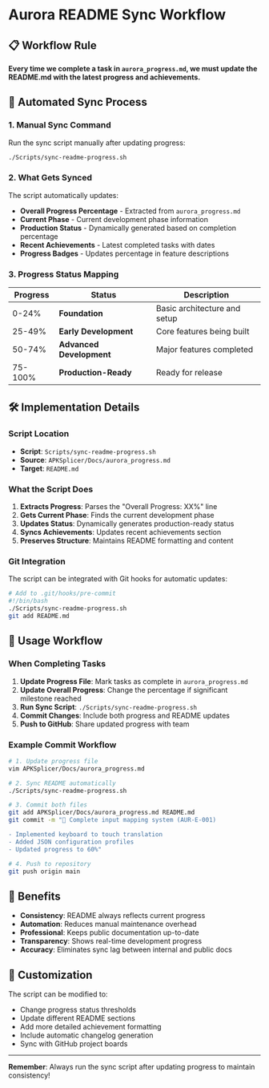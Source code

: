 # Aurora README Sync Workflow

## 📋 Workflow Rule

**Every time we complete a task in `aurora_progress.md`, we must update the README.md with the latest progress and achievements.**

## 🔄 Automated Sync Process

### 1. Manual Sync Command

Run the sync script manually after updating progress:

```bash
./Scripts/sync-readme-progress.sh
```

### 2. What Gets Synced

The script automatically updates:

- **Overall Progress Percentage** - Extracted from `aurora_progress.md`
- **Current Phase** - Current development phase information
- **Production Status** - Dynamically generated based on completion percentage
- **Recent Achievements** - Latest completed tasks with dates
- **Progress Badges** - Updates percentage in feature descriptions

### 3. Progress Status Mapping

| Progress | Status | Description |
|----------|--------|-------------|
| 0-24% | **Foundation** | Basic architecture and setup |
| 25-49% | **Early Development** | Core features being built |
| 50-74% | **Advanced Development** | Major features completed |
| 75-100% | **Production-Ready** | Ready for release |

## 🛠️ Implementation Details

### Script Location
- **Script**: `Scripts/sync-readme-progress.sh`
- **Source**: `APKSplicer/Docs/aurora_progress.md`
- **Target**: `README.md`

### What the Script Does

1. **Extracts Progress**: Parses the "Overall Progress: XX%" line
2. **Gets Current Phase**: Finds the current development phase
3. **Updates Status**: Dynamically generates production-ready status
4. **Syncs Achievements**: Updates recent achievements section
5. **Preserves Structure**: Maintains README formatting and content

### Git Integration

The script can be integrated with Git hooks for automatic updates:

```bash
# Add to .git/hooks/pre-commit
#!/bin/bash
./Scripts/sync-readme-progress.sh
git add README.md
```

## 📝 Usage Workflow

### When Completing Tasks

1. **Update Progress File**: Mark tasks as complete in `aurora_progress.md`
2. **Update Overall Progress**: Change the percentage if significant milestone reached
3. **Run Sync Script**: `./Scripts/sync-readme-progress.sh`
4. **Commit Changes**: Include both progress and README updates
5. **Push to GitHub**: Share updated progress with team

### Example Commit Workflow

```bash
# 1. Update progress file
vim APKSplicer/Docs/aurora_progress.md

# 2. Sync README automatically
./Scripts/sync-readme-progress.sh

# 3. Commit both files
git add APKSplicer/Docs/aurora_progress.md README.md
git commit -m "🎯 Complete input mapping system (AUR-E-001)

- Implemented keyboard to touch translation
- Added JSON configuration profiles  
- Updated progress to 60%"

# 4. Push to repository
git push origin main
```

## 🎯 Benefits

- **Consistency**: README always reflects current progress
- **Automation**: Reduces manual maintenance overhead
- **Professional**: Keeps public documentation up-to-date
- **Transparency**: Shows real-time development progress
- **Accuracy**: Eliminates sync lag between internal and public docs

## 🔧 Customization

The script can be modified to:

- Change progress status thresholds
- Update different README sections
- Add more detailed achievement formatting
- Include automatic changelog generation
- Sync with GitHub project boards

---

**Remember**: Always run the sync script after updating progress to maintain consistency!
